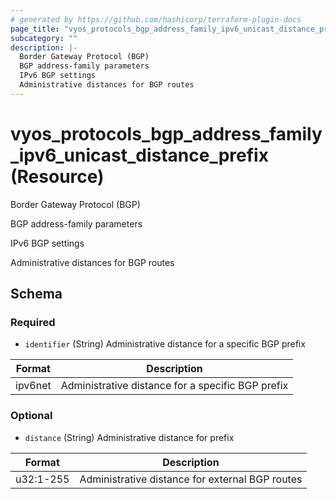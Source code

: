 ```yaml
---
# generated by https://github.com/hashicorp/terraform-plugin-docs
page_title: "vyos_protocols_bgp_address_family_ipv6_unicast_distance_prefix Resource - vyos"
subcategory: ""
description: |-
  Border Gateway Protocol (BGP)
  BGP address-family parameters
  IPv6 BGP settings
  Administrative distances for BGP routes
---
```


# vyos_protocols_bgp_address_family_ipv6_unicast_distance_prefix (Resource)

Border Gateway Protocol (BGP)

BGP address-family parameters

IPv6 BGP settings

Administrative distances for BGP routes



<!-- schema generated by tfplugindocs -->
## Schema

### Required

- `identifier` (String) Administrative distance for a specific BGP prefix

|  Format  |  Description  |
|----------|---------------|
|  ipv6net  |  Administrative distance for a specific BGP prefix  |

### Optional

- `distance` (String) Administrative distance for prefix

|  Format  |  Description  |
|----------|---------------|
|  u32:1-255  |  Administrative distance for external BGP routes  |
